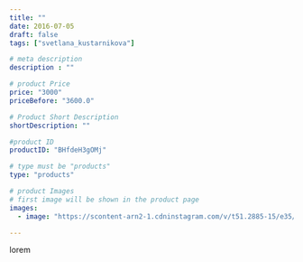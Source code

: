 ```yaml
---
title: ""
date: 2016-07-05
draft: false
tags: ["svetlana_kustarnikova"]

# meta description
description : ""

# product Price
price: "3000"
priceBefore: "3600.0"

# Product Short Description
shortDescription: ""

#product ID
productID: "BHfdeH3gOMj"

# type must be "products"
type: "products"

# product Images
# first image will be shown in the product page
images:
  - image: "https://scontent-arn2-1.cdninstagram.com/v/t51.2885-15/e35/13573597_564152680436354_1466891529_n.jpg?se=7&tp=1&_nc_ht=scontent-arn2-1.cdninstagram.com&_nc_cat=102&_nc_ohc=hG539g5cr-oAX8_kWu5&ccb=7-4&oh=2e96a2de23537c51c84b9409aa98e7f9&oe=60841364&ig_cache_key=MTI4Nzg3NzYzMTgzMTc2MTY5OQ%3D%3D.2-ccb7-4"

---
```

lorem
